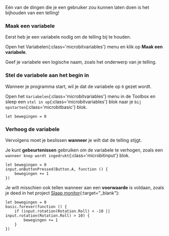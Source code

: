 Eén van de dingen die je een gebruiker zou kunnen laten doen is het bijhouden van een telling!

### Maak een variabele

Eerst heb je een variabele nodig om de telling bij te houden.

Open het Variabelen{:class='microbitvariables'} menu en klik op **Maak een variabele**.

Geef je variabele een logische naam, zoals het onderwerp van je telling.

### Stel de variabele aan het begin in

Wanneer je programma start, wil je dat de variabele op `0` gezet wordt.

Open het `Variabelen`{:class='microbitvariables'} menu in de Toolbox en sleep een `stel in op`{:class='microbitvariables'} blok naar je `bij opstarten`{:class='microbitbasic'} blok.

```microbit
let bewegingen = 0
```

### Verhoog de variabele

Vervolgens moet je beslissen **wanneer** je wilt dat de telling stijgt.

Je kunt **gebeurtenissen** gebruiken om de variabele te verhogen, zoals een `wanneer knop wordt ingedrukt`{:class='microbitinput'} blok.

```microbit
let bewegingen = 0
input.onButtonPressed(Button.A, function () {
    bewegingen += 1
})
```

Je wilt misschien ook tellen wanneer aan een **voorwaarde** is voldaan, zoals je deed in het project [Slaap monitor](https://projects.raspberrypi.org/nl-NL/projects/sleep-tracker){:target="_blank"}:

```microbit
let bewegingen = 0
basic.forever(function () {
    if (input.rotation(Rotation.Roll) < -10 || input.rotation(Rotation.Roll) > 10) {
        bewegingen += 1
    }
})
```
